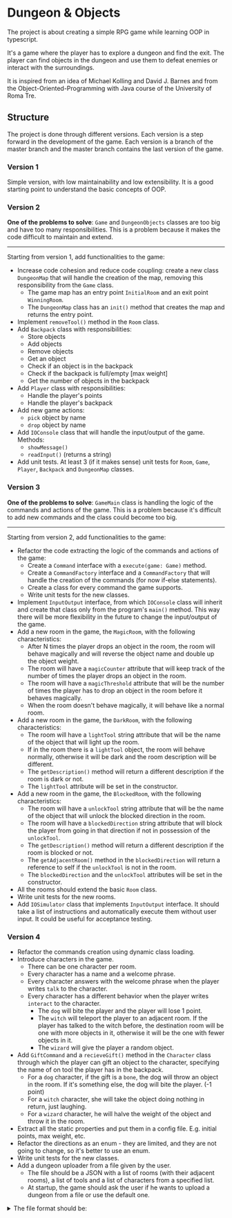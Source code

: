 # Dungeon & Objects

The project is about creating a simple RPG game while learning OOP in typescript.

It's a game where the player has to explore a dungeon and find the exit.
The player can find objects in the dungeon and use them to defeat enemies or interact with the surroundings.

It is inspired from an idea of Michael Kolling and David J. Barnes and
from the Object-Oriented-Programming with Java course of the University of Roma Tre.

## Structure

The project is done through different versions. Each version is a step forward in the development of
the game. Each version is a branch of the master branch and the master branch contains the last
version of the game.

### Version 1
Simple version, with low maintainability and low extensibility.
It is a good starting point to understand the basic concepts of OOP.

### Version 2

**One of the problems to solve**:
`Game` and `DungeonObjects` classes are too big and have too many responsibilities.
This is a problem because it makes the code difficult to maintain and extend.

---

Starting from version 1, add functionalities to the game:

- Increase code cohesion and reduce code coupling: create a new class `DungeonMap` that will handle the creation of the map, removing this responsibility from the `Game` class.
  - The game map has an entry point `InitialRoom` and an exit point `WinningRoom`.
  - The `DungeonMap` class has an `init()` method that creates the map and returns the entry point.
- Implement `removeTool()` method in the `Room` class.
- Add `Backpack` class with responsibilities:
  - Store objects
  - Add objects
  - Remove objects
  - Get an object
  - Check if an object is in the backpack
  - Check if the backpack is full/empty [max weight]
  - Get the number of objects in the backpack
- Add `Player` class with responsibilities:
  - Handle the player's points
  - Handle the player's backpack
- Add new game actions:
  - `pick` object by name
  - `drop` object by name
- Add `IOConsole` class that will handle the input/output of the game. Methods:
  - `showMessage()`
  - `readInput()` (returns a string)
- Add unit tests. At least 3 (if it makes sense) unit tests for `Room`, `Game`, `Player`, `Backpack` and `DungeonMap` classes.

### Version 3
**One of the problems to solve**:
`GameMain` class is handling the logic of the commands and actions of the game.
This is a problem because it's difficult to add new commands and the class could become too big.

---

Starting from version 2, add functionalities to the game:

- Refactor the code extracting the logic of the commands and actions of the game:
  - Create a `Command` interface with a `execute(game: Game)` method.
  - Create a `CommandFactory` interface and a `CommandFactory` that will handle the creation of the commands (for now if-else statements).
  - Create a class for every command the game supports.
  - Write unit tests for the new classes.
- Implement `InputOutput` interface, from which `IOConsole` class will inherit and create that class only from the program's `main()` method. This way there will be more flexibility in the future to change the input/output of the game.
- Add a new room in the game, the `MagicRoom`, with the following characteristics:
  - After N times the player drops an object in the room, the room will behave magically and will reverse the object name and double up the object weight.
  - The room will have a `magicCounter` attribute that will keep track of the number of times the player drops an object in the room.
  - The room will have a `magicThreshold` attribute that will be the number of times the player has to drop an object in the room before it behaves magically.
  - When the room doesn't behave magically, it will behave like a normal room.
- Add a new room in the game, the `DarkRoom`, with the following characteristics:
  - The room will have a `lightTool` string attribute that will be the name of the object that will light up the room.
  - If in the room there is a `lightTool` object, the room will behave normally, otherwise it will be dark and the room description will be different.
  - The `getDescription()` method will return a different description if the room is dark or not.
  - The `lightTool` attribute will be set in the constructor.
- Add a new room in the game, the `BlockedRoom`, with the following characteristics:
  - The room will have a `unlockTool` string attribute that will be the name of the object that will unlock the blocked direction in the room.
  - The room will have a `blockedDirection` string attribute that will block the player from going in that direction if not in possession of the `unlockTool`.
  - The `getDescription()` method will return a different description if the room is blocked or not.
  - The `getAdjacentRoom()` method in the `blockedDirection` will return a reference to self if the `unlockTool` is not in the room.
  - The `blockedDirection` and the `unlockTool` attributes will be set in the constructor.
- All the rooms should extend the basic `Room` class.
- Write unit tests for the new rooms.
- Add `IOSimulator` class that implements `InputOutput` interface. It should take a list of instructions and automatically execute them without user input. It could be useful for acceptance testing.

### Version 4

- Refactor the commands creation using dynamic class loading.
- Introduce characters in the game.
  - There can be one character per room.
  - Every character has a name and a welcome phrase.
  - Every character answers with the welcome phrase when the player writes `talk` to the character.
  - Every character has a different behavior when the player writes `interact` to the character.
    - The `dog` will bite the player and the player will lose 1 point.
    - The `witch` will teleport the player to an adjacent room. If the player has talked to the witch before, the destination room will be one with more objects in it, otherwise it will be the one with fewer objects in it.
    - The `wizard` will give the player a random object.
- Add `GiftCommand` and a `recieveGift()` method in the `Character` class through which the player can gift an object to the character, specifying the name of on tool the player has in the backpack.
    - For a `dog` character, if the gift is a `bone`, the dog will throw an object in the room. If it's something else, the dog will bite the player. (-1 point)
    - For a `witch` character, she will take the object doing nothing in return, just laughing.
    - For a `wizard` character, he will halve the weight of the object and throw it in the room.
- Extract all the static properties and put them in a config file. E.g. initial points, max weight, etc.
- Refactor the directions as an enum - they are limited, and they are not going to change, so it's better to use an enum.
- Write unit tests for the new classes.
- Add a dungeon uploader from a file given by the user.
  - The file should be a JSON with a list of rooms (with their adjacent rooms), a list of tools and a list of characters from a specified list.
  - At startup, the game should ask the user if he wants to upload a dungeon from a file or use the default one.

<details>
  <summary>The file format should be:</summary>

  Allowed characters type: `dog`, `witch`, `wizard`.

  Allowed rooms type: `normal`, `magic`, `dark`, `blocked`.

  Allowed directions name: `north`, `south`, `east`, `west`.

  ```json
  {
    "player": {
        "name": "player1"
    },
    "rooms": [
      {
        "name": "room1",
        "description": "description1",
        "type": "normal"
      },
      {
        "name": "room2",
        "description": "description2",
        "type": "normal"
      }
    ],
    "tools": [
      {
        "name": "tool1",
        "weight": 1,
        "location": "room1"
      }
    ],
    "characters": [
      {
        "name": "character1",
        "welcomePhrase": "welcomePhrase1",
        "type": "dog",
        "location": "room1"
      }
    ],
    "mapSpecs": {
      "initialRoom": "room1",
      "winningRoom": "room2",
      "directions": [
        {
          "name": "north",
          "from": "room1",
          "to": "room2"
        },
        {
            "name": "south",
            "from": "room2",
            "to": "room1"
        }
      ]
    }
  }
  ```
</details>


